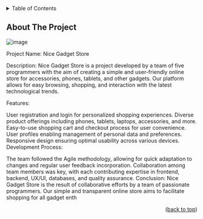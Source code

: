 <details>
  <summary>Table of Contents</summary>
  <ol>
    <li>
      <a href="#about-the-project">About The Project</a>
      <ul>
        <li><a href="#built-with">Built With</a></li>
      </ul>
    </li>
    <li>
      <a href="#getting-started">Getting Started</a>
      <ul>
        <li><a href="#prerequisites">Prerequisites</a></li>
        <li><a href="#installation">Installation</a></li>
      </ul>
    </li>
    <li><a href="#contact">Contact</a></li>
  </ol>
</details>

<!-- ABOUT THE PROJECT -->
## About The Project

![image](https://github.com/PL-FE-SEP23-JANUSZ3X/product_catalog/assets/132001497/7b78920d-c880-49cd-a1b5-6a7a35f3966a)

Project Name: Nice Gadget Store

Description:
Nice Gadget Store is a project developed by a team of five programmers with the aim of creating a simple and user-friendly online store for accessories, phones, tablets, and other gadgets. Our platform allows for easy browsing, shopping, and interaction with the latest technological trends.

Features:

User registration and login for personalized shopping experiences.
Diverse product offerings including phones, tablets, laptops, accessories, and more.
Easy-to-use shopping cart and checkout process for user convenience.
User profiles enabling management of personal data and preferences.
Responsive design ensuring optimal usability across various devices.
Development Process:

The team followed the Agile methodology, allowing for quick adaptation to changes and regular user feedback incorporation.
Collaboration among team members was key, with each contributing expertise in frontend, backend, UX/UI, databases, and quality assurance.
Conclusion:
Nice Gadget Store is the result of collaborative efforts by a team of passionate programmers. Our simple and transparent online store aims to facilitate shopping for all gadget enth

<p align="right">(<a href="#readme-top">back to top</a>)</p>

